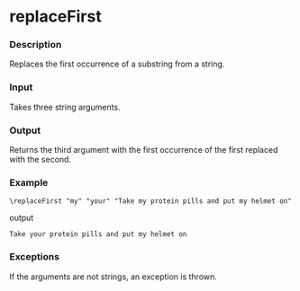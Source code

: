 replaceFirst
============

### Description

Replaces the first occurrence of a substring from a string.

### Input

Takes three string arguments.

### Output

Returns the third argument with the first occurrence of the first replaced with the second.

### Example

    \replaceFirst "my" "your" "Take my protein pills and put my helmet on"

output

    Take your protein pills and put my helmet on

### Exceptions

If the arguments are not strings, an exception is thrown.

